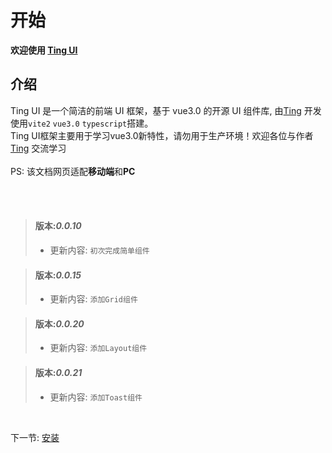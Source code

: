 # 开始

**欢迎使用 [Ting UI](https://github.com/TINGCYGF/vue2-ting-ui)**

## 介绍

Ting UI 是一个简洁的前端 UI 框架，基于 vue3.0 的开源 UI 组件库, 由[Ting](https://github.com/TINGCYGF) 开发使用`vite2` `vue3.0` `typescript`搭建。<br>
Ting UI框架主要用于学习vue3.0新特性，请勿用于生产环境！欢迎各位与作者[Ting](https://github.com/TINGCYGF) 交流学习<br><br>
PS: 该文档网页适配**移动端**和**PC**

<br>
<br>


> #### 版本:**_0.0.10_**
>
> - 更新内容: `初次完成简单组件`

> #### 版本:**_0.0.15_**
>
> - 更新内容: `添加Grid组件`

> #### 版本:**_0.0.20_**
>
> - 更新内容: `添加Layout组件`

> #### 版本:**_0.0.21_**
>
> - 更新内容: `添加Toast组件`

<br>

下一节: [安装](#/doc/install)

